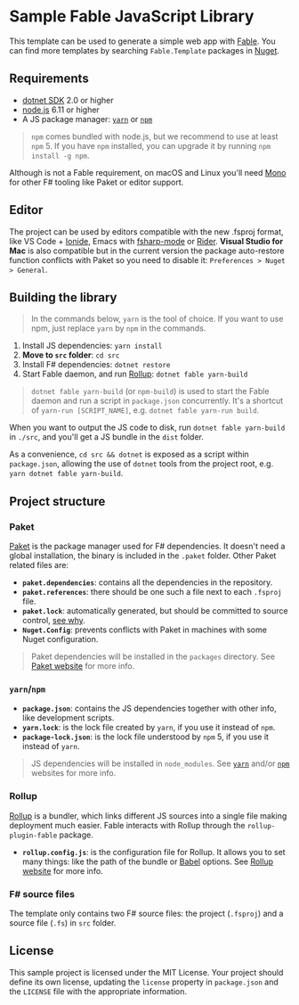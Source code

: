 # Sample Fable JavaScript Library

This template can be used to generate a simple web app with [Fable](http://fable.io/).
You can find more templates by searching `Fable.Template` packages in [Nuget](https://www.nuget.org).

## Requirements

* [dotnet SDK](https://www.microsoft.com/net/download/core) 2.0 or higher
* [node.js](https://nodejs.org) 6.11 or higher
* A JS package manager: [`yarn`](https://yarnpkg.com) or [`npm`](http://npmjs.com/)

> `npm` comes bundled with node.js, but we recommend to use at least `npm` 5. If you have `npm` installed, you can upgrade it by running `npm install -g npm`.

Although is not a Fable requirement, on macOS and Linux you'll need [Mono](http://www.mono-project.com/) for other F# tooling like Paket or editor support.

## Editor

The project can be used by editors compatible with the new .fsproj format, like VS Code + [Ionide](http://ionide.io/), Emacs with [fsharp-mode](https://github.com/fsharp/emacs-fsharp-mode) or [Rider](https://www.jetbrains.com/rider/). **Visual Studio for Mac** is also compatible but in the current version the package auto-restore function conflicts with Paket so you need to disable it: `Preferences > Nuget > General`.

## Building the library

> In the commands below, `yarn` is the tool of choice. If you want to use npm, just replace `yarn` by `npm` in the commands.

1. Install JS dependencies: `yarn install`
2. **Move to `src` folder**: `cd src`
3. Install F# dependencies: `dotnet restore`
4. Start Fable daemon, and run [Rollup](https://rollupjs.org/): `dotnet fable yarn-build`

> `dotnet fable yarn-build` (or `npm-build`) is used to start the Fable daemon and run a script in `package.json` concurrently. It's a shortcut of `yarn-run [SCRIPT_NAME]`, e.g. `dotnet fable yarn-run build`.

When you want to output the JS code to disk, run `dotnet fable yarn-build` in `./src`, and you'll get a JS bundle in the `dist` folder.

As a convenience, `cd src && dotnet` is exposed as a script within `package.json`, allowing the use of `dotnet` tools from the project root, e.g. `yarn dotnet fable yarn-build`.

## Project structure

### Paket

[Paket](https://fsprojects.github.io/Paket/) is the package manager used for F# dependencies. It doesn't need a global installation, the binary is included in the `.paket` folder. Other Paket related files are:

- **`paket.dependencies`**: contains all the dependencies in the repository.
- **`paket.references`**: there should be one such a file next to each `.fsproj` file.
- **`paket.lock`**: automatically generated, but should be committed to source control, [see why](https://fsprojects.github.io/Paket/faq.html#Why-should-I-commit-the-lock-file).
- **`Nuget.Config`**: prevents conflicts with Paket in machines with some Nuget configuration.

> Paket dependencies will be installed in the `packages` directory. See [Paket website](https://fsprojects.github.io/Paket/) for more info.

### `yarn`/`npm`

- **`package.json`**: contains the JS dependencies together with other info, like development scripts.
- **`yarn.lock`**: is the lock file created by `yarn`, if you use it instead of `npm`.
- **`package-lock.json`**: is the lock file understood by `npm` 5, if you use it instead of `yarn`.

> JS dependencies will be installed in `node_modules`. See [`yarn`](https://yarnpkg.com) and/or [`npm`](http://npmjs.com/) websites for more info.

### Rollup

[Rollup](https://rollupjs.org) is a bundler, which links different JS sources into a single file making deployment much easier. Fable interacts with Rollup through the `rollup-plugin-fable` package.

- **`rollup.config.js`**: is the configuration file for Rollup. It allows you to set many things: like the path of the bundle or [Babel](https://babeljs.io/) options. See [Rollup website](https://rollupjs.org) for more info.

### F# source files

The template only contains two F# source files: the project (`.fsproj`) and a source file (`.fs`) in `src` folder.

## License

This sample project is licensed under the MIT License. Your project should define its own license, updating the `license` property in `package.json` and the `LICENSE` file with the appropriate information.
